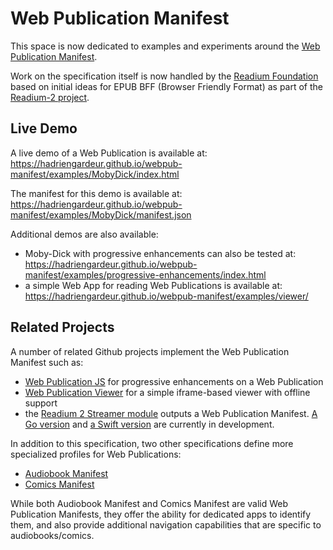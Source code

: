 # Web Publication Manifest

This space is now dedicated to examples and experiments around the [Web Publication Manifest](https://github.com/readium/webpub-manifest).

Work on the specification itself is now handled by the [Readium Foundation](https://github.com/readium/) based on initial ideas for EPUB BFF (Browser Friendly Format) as part of the [Readium-2 project](https://github.com/readium/readium-2).

## Live Demo

A live demo of a Web Publication is available at: https://hadriengardeur.github.io/webpub-manifest/examples/MobyDick/index.html

The manifest for this demo is available at: https://hadriengardeur.github.io/webpub-manifest/examples/MobyDick/manifest.json

Additional demos are also available:

- Moby-Dick with progressive enhancements can also be tested at: https://hadriengardeur.github.io/webpub-manifest/examples/progressive-enhancements/index.html
- a simple Web App for reading Web Publications is available at: https://hadriengardeur.github.io/webpub-manifest/examples/viewer/

## Related Projects

A number of related Github projects implement the Web Publication Manifest such as:

- [Web Publication JS](https://github.com/HadrienGardeur/webpub-js) for progressive enhancements on a Web Publication
- [Web Publication Viewer](https://github.com/HadrienGardeur/webpub-viewer) for a simple iframe-based viewer with offline support
- the [Readium 2 Streamer module](https://github.com/readium/readium-2/blob/master/streamer/README.md) outputs a Web Publication Manifest. [A Go version](https://github.com/readium/r2-streamer-go) and [a Swift version](https://github.com/readium/r2-streamer-swift) are currently in development.

In addition to this specification, two other specifications define more specialized profiles for Web Publications:

- [Audiobook Manifest](https://github.com/HadrienGardeur/audiobook-manifest)
- [Comics Manifest](https://github.com/HadrienGardeur/comics-manifest)

While both Audiobook Manifest and Comics Manifest are valid Web Publication Manifests, they offer the ability for dedicated apps to identify them, and also provide additional navigation capabilities that are specific to audiobooks/comics.

